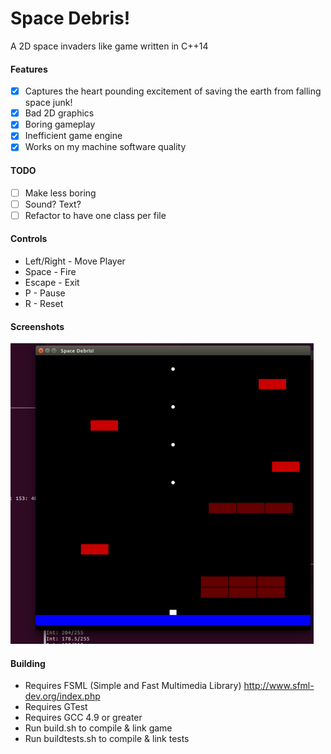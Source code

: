 Space Debris!
===========

A 2D space invaders like game written in C++14

#### Features
- [X] Captures the heart pounding excitement of saving the earth from falling space junk!
- [X] Bad 2D graphics
- [X] Boring gameplay
- [X] Inefficient game engine
- [X] Works on my machine software quality

#### TODO
- [ ] Make less boring
- [ ] Sound? Text?
- [ ] Refactor to have one class per file

#### Controls
- Left/Right - Move Player
- Space - Fire
- Escape - Exit
- P - Pause
- R - Reset

#### Screenshots
![Final](/Final.png)

#### Building
- Requires FSML (Simple and Fast Multimedia Library) http://www.sfml-dev.org/index.php
- Requires GTest
- Requires GCC 4.9 or greater
- Run build.sh to compile & link game
- Run buildtests.sh to compile & link tests
